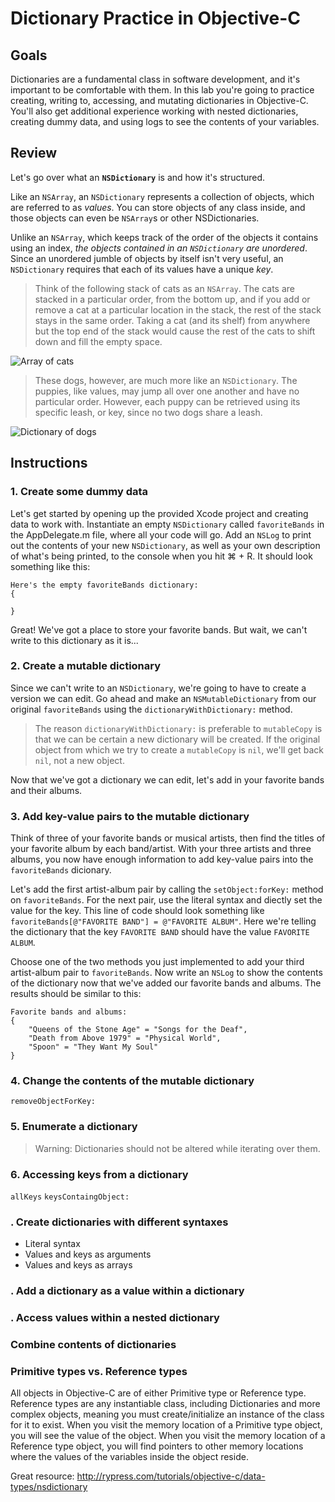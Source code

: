 # Dictionary Practice in Objective-C

## Goals
Dictionaries are a fundamental class in software development, and it's important to be comfortable with them. In this lab you're going to practice creating, writing to, accessing, and mutating dictionaries in Objective-C. You'll also get additional experience working with nested dictionaries, creating dummy data, and using logs to see the contents of your variables.

## Review
Let's go over what an **`NSDictionary`** is and how it's structured. 

Like an `NSArray`, an `NSDictionary` represents a collection of objects, which are referred to as *values*. You can store objects of any class inside, and those objects can even be `NSArray`s or other NSDictionaries.

Unlike an `NSArray`, which keeps track of the order of the objects it contains using an index, *the objects contained in an `NSDictionary` are unordered*. Since an unordered jumble of objects by itself isn't very useful, an `NSDictionary` requires that each of its values have a unique *key*.

> Think of the following stack of cats as an `NSArray`. The cats are stacked in a particular order, from the bottom up, and if you add or remove a cat at a particular location in the stack, the rest of the stack stays in the same order. Taking a cat (and its shelf) from anywhere but the top end of the stack would cause the rest of the cats to shift down and fill the empty space.

![Array of cats](http://www.gibbahouse.com/wp-content/uploads/2014/03/Stack-of-Cats.jpg)

> These dogs, however, are much more like an `NSDictionary`. The puppies, like values, may jump all over one another and have no particular order. However, each puppy can be retrieved using its specific leash, or key, since no two dogs share a leash.

![Dictionary of dogs](http://www.cityofsparks.us/sites/default/files/assets/Dogs%20on%20Leash.png)

## Instructions
### 1. Create some dummy data
Let's get started by opening up the provided Xcode project and creating data to work with. Instantiate an empty `NSDictionary` called `favoriteBands` in the AppDelegate.m file, where all your code will go. Add an `NSLog` to print out the contents of your new `NSDictionary`, as well as your own description of what's being printed, to the console when you hit ⌘ + R. It should look something like this:

```objc
Here's the empty favoriteBands dictionary: 
{

}
```

Great! We've got a place to store your favorite bands. But wait, we can't write to this dictionary as it is...

### 2. Create a mutable dictionary
Since we can't write to an `NSDictionary`, we're going to have to create a version we can edit. Go ahead and make an `NSMutableDictionary` from our original `favoriteBands` using the `dictionaryWithDictionary:` method.

> The reason `dictionaryWithDictionary:` is preferable to `mutableCopy` is that we can be certain a new dictionary will be created. If the original object from which we try to create a `mutableCopy` is `nil`, we'll get back `nil`, not a new object.

Now that we've got a dictionary we can edit, let's add in your favorite bands and their albums.

### 3. Add key-value pairs to the mutable dictionary
Think of three of your favorite bands or musical artists, then find the titles of your favorite album by each band/artist. With your three artists and three albums, you now have enough information to add key-value pairs into the `favoriteBands` dicionary.

Let's add the first artist-album pair by calling the `setObject:forKey:` method on `favoriteBands`. For the next pair, use the literal syntax and diectly set the value for the key. This line of code should look something like `favoriteBands[@"FAVORITE BAND"] = @"FAVORITE ALBUM"`. Here we're telling the dictionary that the key `FAVORITE BAND` should have the value `FAVORITE ALBUM`.

Choose one of the two methods you just implemented to add your third artist-album pair to `favoriteBands`. Now write an `NSLog` to show the contents of the dictionary now that we've added our favorite bands and albums. The results should be similar to this:

```objc
Favorite bands and albums:
{
	"Queens of the Stone Age" = "Songs for the Deaf",
	"Death from Above 1979" = "Physical World",
	"Spoon" = "They Want My Soul"
}
```

### 4. Change the contents of the mutable dictionary
`removeObjectForKey:`

### 5. Enumerate a dictionary
> Warning: Dictionaries should not be altered while iterating over them.

### 6. Accessing keys from a dictionary
`allKeys`
`keysContaingObject:`


### . Create dictionaries with different syntaxes
* Literal syntax
* Values and keys as arguments
* Values and keys as arrays

### . Add a dictionary as a value within a dictionary


### . Access values within a nested dictionary


### Combine contents of dictionaries

>
### Primitive types vs. Reference types
All objects in Objective-C are of either Primitive type or Reference type. Reference types are any instantiable class, including Dictionaries and more complex objects, meaning you must create/initialize an instance of the class for it to exist. When you visit the memory location of a Primitive type object, you will see the value of the object. When you visit the memory location of a Reference type object, you will find pointers to other memory locations where the values of the variables inside the object reside.

Great resource: http://rypress.com/tutorials/objective-c/data-types/nsdictionary